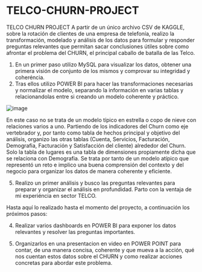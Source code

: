 # TELCO-CHURN-PROJECT
TELCO CHURN PROJECT
A partir de un único archivo CSV de KAGGLE, sobre la rotación de clientes de una empresa de telefonía, realizo la transformación, modelado y análisis de los datos para formular y responder preguntas relevantes que permitan sacar conclusiones útiles sobre como afrontar el problema del CHURN, el principal caballo de batalla de las Telco.

1. En un primer paso utilizo MySQL para visualizar los datos, obtener una primera visión de conjunto de los mismos y comprovar su integridad y coheréncia.
2. Tras ellos utilizo POWER BI para hacer las transformaciones necesarias y normalizar el modelo, separando la información en varias tablas y relacionandolas entre si creando un modelo coherente y práctico.

![image](https://github.com/user-attachments/assets/6229c050-744d-456d-b688-5cfd455c92fd)

En este caso no se trata de un modelo típico en estrella o copo de nieve con relaciones varios a uno. Partiendo de los indicadores del Churn como eje vertebrador y, por tanto como tabla de hechos principal y objetivo del análisis, organizo las otras tablas (Cuenta, Servicios, Facturación, Demografia, Facturación y Satisfacción del cliente) alrededor del Churn. Solo la tabla de lugares es una tabla de dimensiones propiamente dicha que se relaciona con Demografia. 
Se trata por tanto de un modelo atípico que representó un reto e implico una buena comprensión del contexto y del negocio para organizar los datos de manera coherente y eficiente.

5. Realizo un primer análisis y busco las preguntas relevantes para preparar y organizar el análisis en profundidad. Parto con la ventaja de mi experiéncia en sector TELCO. 

Hasta aquí lo realizado hasta el momento del proyecto, a continuación los próximos pasos:
   
4. Realizar varios dashboards en POWER BI para exponer los datos relevantes y resolver las preguntas importantes.
   
5. Organizarlos en una presentacion en video en POWER POINT para contar, de una manera concisa, coherente y que mueva a la acción, qué nos cuentan estos datos sobre el CHURN y como realizar acciones concretas para abordar este problema. 
